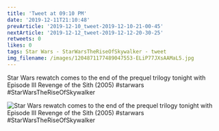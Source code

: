 ```yaml
---
title: 'Tweet at 09:10 PM'
date: '2019-12-11T21:10:48'
prevArticle: '2019-12-10_tweet-2019-12-10-21-00-45'
nextArticle: '2019-12-12_tweet-2019-12-12-20-30-25'
retweets: 0
likes: 0
tags: Star Wars - StarWarsTheRiseOfSkywalker - tweet
img_filename: /images/1204871177489047553-ELiP77JXsAAMaL5.jpg
---
```

Star Wars rewatch comes to the end of the prequel trilogy tonight with Episode III Revenge of the Sith (2005) #starwars #StarWarsTheRiseOfSkywalker

![Star Wars rewatch comes to the end of the prequel trilogy tonight with Episode III Revenge of the Sith (2005) #starwars #StarWarsTheRiseOfSkywalker](/images/1204871177489047553-ELiP77JXsAAMaL5.jpg "Star Wars rewatch comes to the end of the prequel trilogy tonight with Episode III Revenge of the Sith (2005) #starwars #StarWarsTheRiseOfSkywalker")